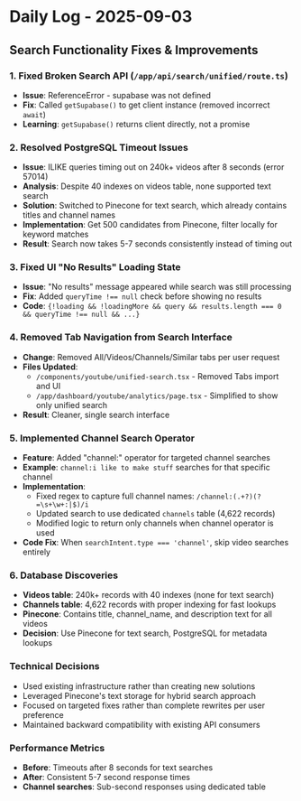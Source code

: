 # Daily Log - 2025-09-03

## Search Functionality Fixes & Improvements

### 1. Fixed Broken Search API (`/app/api/search/unified/route.ts`)
   - **Issue**: ReferenceError - supabase was not defined
   - **Fix**: Called `getSupabase()` to get client instance (removed incorrect `await`)
   - **Learning**: `getSupabase()` returns client directly, not a promise

### 2. Resolved PostgreSQL Timeout Issues
   - **Issue**: ILIKE queries timing out on 240k+ videos after 8 seconds (error 57014)
   - **Analysis**: Despite 40 indexes on videos table, none supported text search
   - **Solution**: Switched to Pinecone for text search, which already contains titles and channel names
   - **Implementation**: Get 500 candidates from Pinecone, filter locally for keyword matches
   - **Result**: Search now takes 5-7 seconds consistently instead of timing out

### 3. Fixed UI "No Results" Loading State
   - **Issue**: "No results" message appeared while search was still processing
   - **Fix**: Added `queryTime !== null` check before showing no results
   - **Code**: `{!loading && !loadingMore && query && results.length === 0 && queryTime !== null && ...}`

### 4. Removed Tab Navigation from Search Interface
   - **Change**: Removed All/Videos/Channels/Similar tabs per user request
   - **Files Updated**: 
     - `/components/youtube/unified-search.tsx` - Removed Tabs import and UI
     - `/app/dashboard/youtube/analytics/page.tsx` - Simplified to show only unified search
   - **Result**: Cleaner, single search interface

### 5. Implemented Channel Search Operator
   - **Feature**: Added "channel:" operator for targeted channel searches
   - **Example**: `channel:i like to make stuff` searches for that specific channel
   - **Implementation**:
     - Fixed regex to capture full channel names: `/channel:(.+?)(?=\s+\w+:|$)/i`
     - Updated search to use dedicated `channels` table (4,622 records)
     - Modified logic to return only channels when channel operator is used
   - **Code Fix**: When `searchIntent.type === 'channel'`, skip video searches entirely

### 6. Database Discoveries
   - **Videos table**: 240k+ records with 40 indexes (none for text search)
   - **Channels table**: 4,622 records with proper indexing for fast lookups
   - **Pinecone**: Contains title, channel_name, and description text for all videos
   - **Decision**: Use Pinecone for text search, PostgreSQL for metadata lookups

### Technical Decisions
- Used existing infrastructure rather than creating new solutions
- Leveraged Pinecone's text storage for hybrid search approach
- Focused on targeted fixes rather than complete rewrites per user preference
- Maintained backward compatibility with existing API consumers

### Performance Metrics
- **Before**: Timeouts after 8 seconds for text searches
- **After**: Consistent 5-7 second response times
- **Channel searches**: Sub-second responses using dedicated table